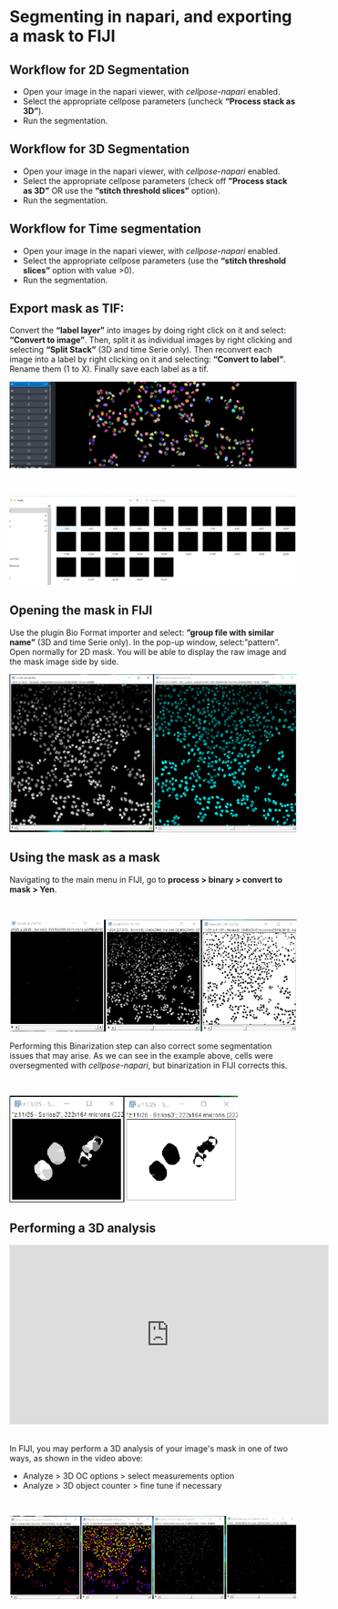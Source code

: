 # Segmenting in napari, and exporting a mask to FIJI

## Workflow for 2D Segmentation

* Open your image in the napari viewer, with *cellpose-napari* enabled. 
* Select the appropriate cellpose parameters (uncheck **“Process stack as 3D”**).
* Run the segmentation.

## Workflow for 3D Segmentation

* Open your image in the napari viewer, with *cellpose-napari* enabled. 
* Select the appropriate cellpose parameters (check off **”Process stack as 3D”** OR use the **“stitch threshold slices”** option).
* Run the segmentation.

## Workflow for Time segmentation

* Open your image in the napari viewer, with *cellpose-napari* enabled. 
* Select the appropriate cellpose parameters (use the **“stitch threshold slices”** option with value >0).
* Run the segmentation.

## Export mask as TIF:

Convert the **“label layer”** into images by doing right click on it and select: **“Convert to image”**. Then, split it as individual images by right clicking and selecting **“Split Stack”** (3D and time Serie only). Then reconvert each image into a label by right clicking on it and selecting: **“Convert to label”**. Rename them (1 to X). Finally save each label as a tif.

![Converting your image to a tif in cellpose-napari](images/cellpose3.png)

<br>

![Split stack in cellpose-napari](images/cellpose4.png)

## Opening the mask in FIJI

Use the plugin Bio Format importer and select: **”group file with similar name”** (3D and time Serie only). In the pop-up window, select:”pattern”. Open normally for 2D mask. You will be able to display the raw image and the mask image side by side.

![Using the plugin BioFormat importer](images/cellpose5.png)

## Using the mask as a mask

Navigating to the main menu in FIJI, go to **process > binary > convert to mask > Yen**.

<br>

![Converting to a mask in FIJI](images/cellpose6.png)

Performing this Binarization step can also correct some segmentation issues that may arise. As we can see in the example above, cells were oversegmented with *cellpose-napari*, but binarization in FIJI corrects this. 

<br>

![Binarization in FIJI](images/cellpose7.png)

## Performing a 3D analysis

<center><iframe width="560" height="315" src="https://www.youtube.com/embed/RCat0ylcSHw" title="YouTube video player" frameborder="0" allow="accelerometer; autoplay; clipboard-write; encrypted-media; gyroscope; picture-in-picture" allowfullscreen></iframe></center>

<br>

In FIJI, you may perform a 3D analysis of your image's mask in one of two ways, as shown in the video above: 

* Analyze > 3D OC options > select measurements option
* Analyze > 3D object counter > fine tune if necessary 

<br>

![3D analysis in FIJI](images/cellpose8.png)

